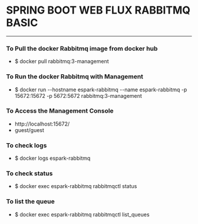 # SPRING BOOT WEB FLUX RABBITMQ BASIC

---



### To Pull the docker Rabbitmq image from docker hub
* $ docker pull rabbitmq:3-management

### To Run the docker Rabbitmq with Management
* $ docker run  --hostname espark-rabbitmq --name espark-rabbitmq -p 15672:15672 -p 5672:5672  rabbitmq:3-management

### To Access the Management Console 
* http://localhost:15672/
* guest/guest

### To check logs
* $ docker logs espark-rabbitmq

### To check status
* $ docker exec espark-rabbitmq rabbitmqctl status

### To list the queue 
* $ docker exec espark-rabbitmq rabbitmqctl list_queues


